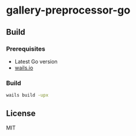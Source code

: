 # gallery-preprocessor-go

## Build
### Prerequisites
- Latest Go version
- [wails.io](https://wails.io/docs/gettingstarted/installation)

### Build
```bash
wails build -upx
```

## License

MIT